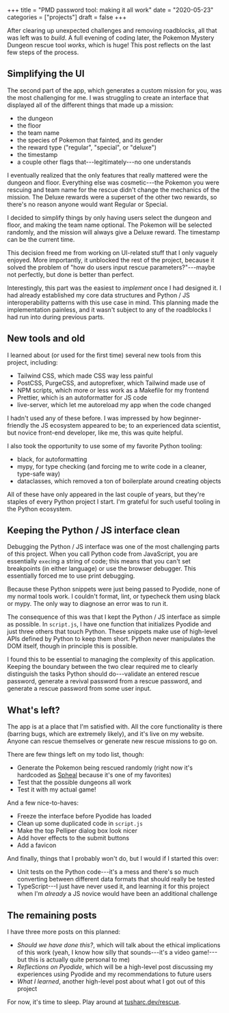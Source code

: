 +++
title = "PMD password tool: making it all work"
date = "2020-05-23"
categories = ["projects"]
draft = false
+++

After clearing up unexpected challenges and removing roadblocks, all that was left was to *build*. A full evening of coding later, the Pokemon Mystery Dungeon rescue tool *works*, which is huge! This post reflects on the last few steps of the process.

<!--more-->


## Simplifying the UI
The second part of the app, which generates a custom mission for you, was the most challenging for me. I was struggling to create an interface that displayed all of the different things that made up a mission:
 * the dungeon
 * the floor
 * the team name
 * the species of Pokemon that fainted, and its gender
 * the reward type ("regular", "special", or "deluxe")
 * the timestamp
 * a couple other flags that---legitimately---no one understands

I eventually realized that the only features that really mattered were the dungeon and floor. Everything else was cosmetic---the Pokemon you were rescuing and team name for the rescue didn't change the mechanics of the mission. The Deluxe rewards were a superset of the other two rewards, so there's no reason anyone would want Regular or Special.

I decided to simplify things by only having users select the dungeon and floor, and making the team name optional. The Pokemon will be selected randomly, and the mission will always give a Deluxe reward. The timestamp can be the current time.

This decision freed me from working on UI-related stuff that I only vaguely enjoyed. More importantly, it unblocked the rest of the project, because it solved the problem of "how do users input rescue parameters?"---maybe not perfectly, but done is better than perfect.

Interestingly, this part was the easiest to *implement* once I had designed it. I had already established my core data structures and Python / JS interoperability patterns with this use case in mind. This planning made the implementation painless, and it wasn't subject to any of the roadblocks I had run into during previous parts.


## New tools and old
I learned about (or used for the first time) several new tools from this project, including:
 * Tailwind CSS, which made CSS way less painful
 * PostCSS, PurgeCSS, and autoprefixer, which Tailwind made use of
 * NPM scripts, which more or less work as a Makefile for my frontend
 * Prettier, which is an autoformatter for JS code
 * live-server, which let me autoreload my app when the code changed

I hadn't used any of these before. I was impressed by how beginner-friendly the JS ecosystem appeared to be; to an experienced data scientist, but novice front-end developer, like me, this was quite helpful.

I also took the opportunity to use some of my favorite Python tooling:
 * black, for autoformatting
 * mypy, for type checking (and forcing me to write code in a cleaner, type-safe way)
 * dataclasses, which removed a ton of boilerplate around creating objects

All of these have only appeared in the last couple of years, but they're staples of every Python project I start. I'm grateful for such useful tooling in the Python ecosystem.


## Keeping the Python / JS interface clean
Debugging the Python / JS interface was one of the most challenging parts of this project. When you call Python code from JavaScript, you are essentially `exec`ing a string of code; this means that you can't set breakpoints (in either language) or use the browser debugger. This essentially forced me to use print debugging.

Because these Python snippets were just being passed to Pyodide, none of my normal tools work. I couldn't format, lint, or typecheck them using black or mypy. The only way to diagnose an error was to run it.

The consequence of this was that I kept the Python / JS interface as simple as possible. In `script.js`, I have one function that initializes Pyodide and just three others that touch Python. These snippets make use of high-level APIs defined by Python to keep them short. Python never manipulates the DOM itself, though in principle this is possible.

I found this to be essential to managing the complexity of this application. Keeping the boundary between the two clear required me to clearly distinguish the tasks Python should do---validate an entered rescue password, generate a revival password from a rescue password, and generate a rescue password from some user input.


## What's left?
The app is at a place that I'm satisfied with. All the core functionality is there (barring bugs, which are extremely likely), and it's live on my website. Anyone can rescue themselves or generate new rescue missions to go on.

There are few things left on my todo list, though:
 * Generate the Pokemon being rescued randomly (right now it's hardcoded as [Spheal](https://bulbapedia.bulbagarden.net/wiki/Spheal_(Pok%C3%A9mon)) because it's one of my favorites)
 * Test that the possible dungeons all work
 * Test it with my actual game!

And a few nice-to-haves:
 * Freeze the interface before Pyodide has loaded
 * Clean up some duplicated code in `script.js`
 * Make the top Pelliper dialog box look nicer
 * Add hover effects to the submit buttons
 * Add a favicon

And finally, things that I probably won't do, but I would if I started this over:
 * Unit tests on the Python code---it's a mess and there's so much converting between different data formats that should really be tested
 * TypeScript---I just have never used it, and learning it for this project when I'm *already* a JS novice would have been an additional challenge


## The remaining posts
I have three more posts on this planned:
 * *Should we have done this?*, which will talk about the ethical implications of this work (yeah, I know how silly that sounds---it's a video game!---but this is actually quite personal to me)
 * *Reflections on Pyodide*, which will be a high-level post discussing my experiences using Pyodide and my recommendations to future users
 * *What I learned*, another high-level post about what I got out of this project

For now, it's time to sleep. Play around at [tusharc.dev/rescue](https://tusharc.dev/rescue).



